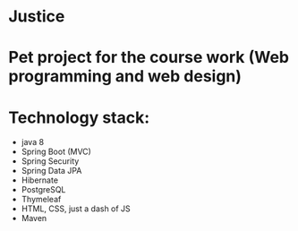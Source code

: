 # Justice
# Pet prоject for the course work (Web programming and web design)


# Technology stack:
- java 8
- Spring Boot (MVC)
- Spring Security
- Spring Data JPA
- Hibernate
- PostgreSQL
- Thymeleaf
- HTML, CSS, just a dash of JS
- Maven
